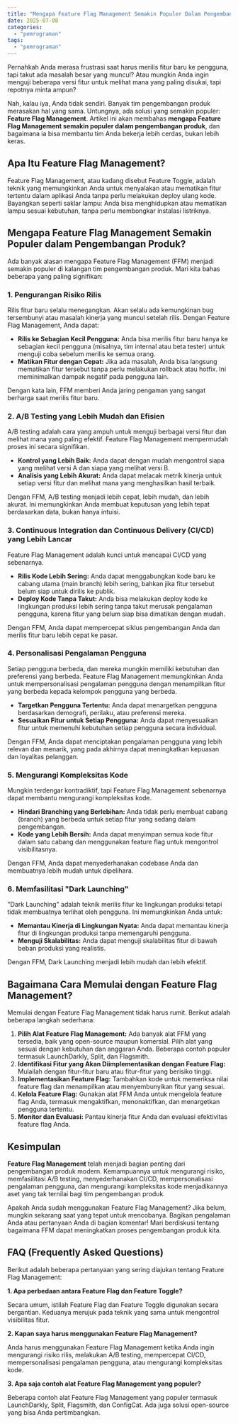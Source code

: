 ```yaml
---
title: "Mengapa Feature Flag Management Semakin Populer Dalam Pengembangan Produk?"
date: 2025-07-08
categories: 
  - "pemrograman"
tags: 
  - "pemrograman"
---
```


Pernahkah Anda merasa frustrasi saat harus merilis fitur baru ke pengguna, tapi takut ada masalah besar yang muncul? Atau mungkin Anda ingin menguji beberapa versi fitur untuk melihat mana yang paling disukai, tapi repotnya minta ampun?

Nah, kalau iya, Anda tidak sendiri. Banyak tim pengembangan produk merasakan hal yang sama. Untungnya, ada solusi yang semakin populer: **Feature Flag Management**. Artikel ini akan membahas **mengapa Feature Flag Management semakin populer dalam pengembangan produk**, dan bagaimana ia bisa membantu tim Anda bekerja lebih cerdas, bukan lebih keras.

## Apa Itu Feature Flag Management?

Feature Flag Management, atau kadang disebut Feature Toggle, adalah teknik yang memungkinkan Anda untuk menyalakan atau mematikan fitur tertentu dalam aplikasi Anda tanpa perlu melakukan deploy ulang kode. Bayangkan seperti saklar lampu: Anda bisa menghidupkan atau mematikan lampu sesuai kebutuhan, tanpa perlu membongkar instalasi listriknya.

## Mengapa Feature Flag Management Semakin Populer dalam Pengembangan Produk?

Ada banyak alasan mengapa Feature Flag Management (FFM) menjadi semakin populer di kalangan tim pengembangan produk. Mari kita bahas beberapa yang paling signifikan:

### 1\. Pengurangan Risiko Rilis

Rilis fitur baru selalu menegangkan. Akan selalu ada kemungkinan bug tersembunyi atau masalah kinerja yang muncul setelah rilis. Dengan Feature Flag Management, Anda dapat:

- **Rilis ke Sebagian Kecil Pengguna:** Anda bisa merilis fitur baru hanya ke sebagian kecil pengguna (misalnya, tim internal atau beta tester) untuk menguji coba sebelum merilis ke semua orang.
- **Matikan Fitur dengan Cepat:** Jika ada masalah, Anda bisa langsung mematikan fitur tersebut tanpa perlu melakukan rollback atau hotfix. Ini meminimalkan dampak negatif pada pengguna lain.

Dengan kata lain, FFM memberi Anda jaring pengaman yang sangat berharga saat merilis fitur baru.

### 2\. A/B Testing yang Lebih Mudah dan Efisien

A/B testing adalah cara yang ampuh untuk menguji berbagai versi fitur dan melihat mana yang paling efektif. Feature Flag Management mempermudah proses ini secara signifikan.

- **Kontrol yang Lebih Baik:** Anda dapat dengan mudah mengontrol siapa yang melihat versi A dan siapa yang melihat versi B.
- **Analisis yang Lebih Akurat:** Anda dapat melacak metrik kinerja untuk setiap versi fitur dan melihat mana yang menghasilkan hasil terbaik.

Dengan FFM, A/B testing menjadi lebih cepat, lebih mudah, dan lebih akurat. Ini memungkinkan Anda membuat keputusan yang lebih tepat berdasarkan data, bukan hanya intuisi.

### 3\. Continuous Integration dan Continuous Delivery (CI/CD) yang Lebih Lancar

Feature Flag Management adalah kunci untuk mencapai CI/CD yang sebenarnya.

- **Rilis Kode Lebih Sering:** Anda dapat menggabungkan kode baru ke cabang utama (main branch) lebih sering, bahkan jika fitur tersebut belum siap untuk dirilis ke publik.
- **Deploy Kode Tanpa Takut:** Anda bisa melakukan deploy kode ke lingkungan produksi lebih sering tanpa takut merusak pengalaman pengguna, karena fitur yang belum siap bisa dimatikan dengan mudah.

Dengan FFM, Anda dapat mempercepat siklus pengembangan Anda dan merilis fitur baru lebih cepat ke pasar.

### 4\. Personalisasi Pengalaman Pengguna

Setiap pengguna berbeda, dan mereka mungkin memiliki kebutuhan dan preferensi yang berbeda. Feature Flag Management memungkinkan Anda untuk mempersonalisasi pengalaman pengguna dengan menampilkan fitur yang berbeda kepada kelompok pengguna yang berbeda.

- **Targetkan Pengguna Tertentu:** Anda dapat menargetkan pengguna berdasarkan demografi, perilaku, atau preferensi mereka.
- **Sesuaikan Fitur untuk Setiap Pengguna:** Anda dapat menyesuaikan fitur untuk memenuhi kebutuhan setiap pengguna secara individual.

Dengan FFM, Anda dapat menciptakan pengalaman pengguna yang lebih relevan dan menarik, yang pada akhirnya dapat meningkatkan kepuasan dan loyalitas pelanggan.

### 5\. Mengurangi Kompleksitas Kode

Mungkin terdengar kontradiktif, tapi Feature Flag Management sebenarnya dapat membantu mengurangi kompleksitas kode.

- **Hindari Branching yang Berlebihan:** Anda tidak perlu membuat cabang (branch) yang berbeda untuk setiap fitur yang sedang dalam pengembangan.
- **Kode yang Lebih Bersih:** Anda dapat menyimpan semua kode fitur dalam satu cabang dan menggunakan feature flag untuk mengontrol visibilitasnya.

Dengan FFM, Anda dapat menyederhanakan codebase Anda dan membuatnya lebih mudah untuk dipelihara.

### 6\. Memfasilitasi "Dark Launching"

"Dark Launching" adalah teknik merilis fitur ke lingkungan produksi tetapi tidak membuatnya terlihat oleh pengguna. Ini memungkinkan Anda untuk:

- **Memantau Kinerja di Lingkungan Nyata:** Anda dapat memantau kinerja fitur di lingkungan produksi tanpa memengaruhi pengguna.
- **Menguji Skalabilitas:** Anda dapat menguji skalabilitas fitur di bawah beban produksi yang realistis.

Dengan FFM, Dark Launching menjadi lebih mudah dan lebih efektif.

## Bagaimana Cara Memulai dengan Feature Flag Management?

Memulai dengan Feature Flag Management tidak harus rumit. Berikut adalah beberapa langkah sederhana:

1. **Pilih Alat Feature Flag Management:** Ada banyak alat FFM yang tersedia, baik yang open-source maupun komersial. Pilih alat yang sesuai dengan kebutuhan dan anggaran Anda. Beberapa contoh populer termasuk LaunchDarkly, Split, dan Flagsmith.
2. **Identifikasi Fitur yang Akan Diimplementasikan dengan Feature Flag:** Mulailah dengan fitur-fitur baru atau fitur-fitur yang berisiko tinggi.
3. **Implementasikan Feature Flag:** Tambahkan kode untuk memeriksa nilai feature flag dan menampilkan atau menyembunyikan fitur yang sesuai.
4. **Kelola Feature Flag:** Gunakan alat FFM Anda untuk mengelola feature flag Anda, termasuk mengaktifkan, menonaktifkan, dan menargetkan pengguna tertentu.
5. **Monitor dan Evaluasi:** Pantau kinerja fitur Anda dan evaluasi efektivitas feature flag Anda.

## Kesimpulan

**Feature Flag Management** telah menjadi bagian penting dari pengembangan produk modern. Kemampuannya untuk mengurangi risiko, memfasilitasi A/B testing, menyederhanakan CI/CD, mempersonalisasi pengalaman pengguna, dan mengurangi kompleksitas kode menjadikannya aset yang tak ternilai bagi tim pengembangan produk.

Apakah Anda sudah menggunakan Feature Flag Management? Jika belum, mungkin sekarang saat yang tepat untuk mencobanya. Bagikan pengalaman Anda atau pertanyaan Anda di bagian komentar! Mari berdiskusi tentang bagaimana FFM dapat meningkatkan proses pengembangan produk kita.

## FAQ (Frequently Asked Questions)

Berikut adalah beberapa pertanyaan yang sering diajukan tentang Feature Flag Management:

**1\. Apa perbedaan antara Feature Flag dan Feature Toggle?**

Secara umum, istilah Feature Flag dan Feature Toggle digunakan secara bergantian. Keduanya merujuk pada teknik yang sama untuk mengontrol visibilitas fitur.

**2\. Kapan saya harus menggunakan Feature Flag Management?**

Anda harus menggunakan Feature Flag Management ketika Anda ingin mengurangi risiko rilis, melakukan A/B testing, mempercepat CI/CD, mempersonalisasi pengalaman pengguna, atau mengurangi kompleksitas kode.

**3\. Apa saja contoh alat Feature Flag Management yang populer?**

Beberapa contoh alat Feature Flag Management yang populer termasuk LaunchDarkly, Split, Flagsmith, dan ConfigCat. Ada juga solusi open-source yang bisa Anda pertimbangkan.

